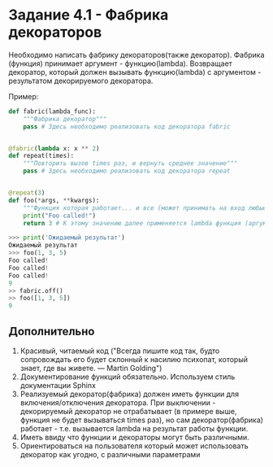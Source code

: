 # Задание 4.1 - Фабрика декораторов

Необходимо написать фабрику декораторов(также декоратор).
Фабрика (функция) принимает аргумент - функцию(lambda).
Возвращает декоратор, который должен вызывать функцию(lambda) с аргументом - результатом декорируемого декоратора.

Пример:

```python
def fabric(lambda_func):
    """Фабрика декоратор"""
    pass # Здесь необходимо реализовать код декоратора fabric


@fabric(lambda x: x ** 2)
def repeat(times):
    """Повторить вызов times раз, и вернуть среднее значение"""
    pass # Здесь необходимо реализовать код декоратора repeat


@repeat(3)
def foo(*args, **kwargs):
    """Функция которая работает... и все (может принимать на вход любые параметры)"""
    print("Foo called!")
    return 3 # К этому значению далее применяется lambda функция (аргумент для fabric)

>>> print('Ожидаемый результат')
Ожидаемый результат
>>> foo(1, 3, 5)
Foo called!
Foo called!
Foo called!
9
>> fabric.off()
>> foo([1, 3, 5])
9
```

## Дополнительно

1. Красивый, читаемый код ("Всегда пишите код так, будто сопровождать его будет склонный к насилию психопат, который знает, где вы живете. — Martin Golding")
2. Документирование функций обязательно. Используем стиль документации Sphinx
3. Реализуемый декоратор(фабрика) должен иметь функции для включения/отключения декоратора. При выключении - декорируемый декоратор не отрабатывает (в примере выше, функция не будет вызываться times раз), но сам декоратор(фабрика) работает - т.е. вызывается lambda на результат работы функции.
4. Иметь ввиду что функции и декораторы могут быть различными.
5. Ориентироваться на пользователя который может использовать декоратор как угодно, с различными параметрами
